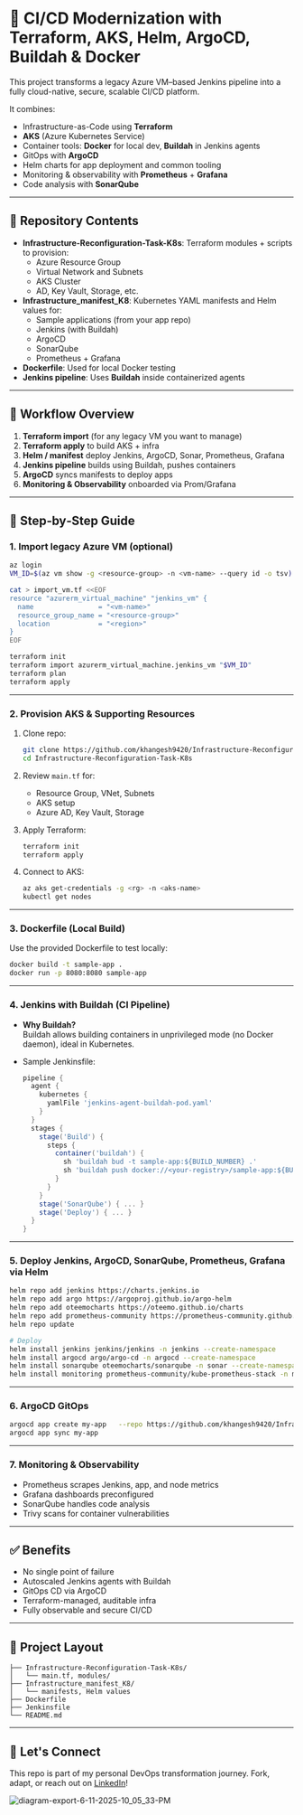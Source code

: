 
# 🚀 CI/CD Modernization with Terraform, AKS, Helm, ArgoCD, Buildah & Docker

This project transforms a legacy Azure VM–based Jenkins pipeline into a fully cloud-native, secure, scalable CI/CD platform.

It combines:
- Infrastructure-as-Code using **Terraform**
- **AKS** (Azure Kubernetes Service)
- Container tools: **Docker** for local dev, **Buildah** in Jenkins agents
- GitOps with **ArgoCD**
- Helm charts for app deployment and common tooling
- Monitoring & observability with **Prometheus** + **Grafana**
- Code analysis with **SonarQube**

---

## 🚧 Repository Contents

- **Infrastructure-Reconfiguration-Task-K8s**: Terraform modules + scripts to provision:
  - Azure Resource Group
  - Virtual Network and Subnets
  - AKS Cluster
  - AD, Key Vault, Storage, etc.
- **Infrastructure_manifest_K8**: Kubernetes YAML manifests and Helm values for:
  - Sample applications (from your app repo)
  - Jenkins (with Buildah)
  - ArgoCD
  - SonarQube
  - Prometheus + Grafana
- **Dockerfile**: Used for local Docker testing
- **Jenkins pipeline**: Uses **Buildah** inside containerized agents

---

## 🔁 Workflow Overview

1. **Terraform import** (for any legacy VM you want to manage)
2. **Terraform apply** to build AKS + infra
3. **Helm / manifest** deploy Jenkins, ArgoCD, Sonar, Prometheus, Grafana
4. **Jenkins pipeline** builds using Buildah, pushes containers
5. **ArgoCD** syncs manifests to deploy apps
6. **Monitoring & Observability** onboarded via Prom/Grafana

---

## 🧱 Step‑by‑Step Guide

### 1. Import legacy Azure VM (optional)

```bash
az login
VM_ID=$(az vm show -g <resource-group> -n <vm-name> --query id -o tsv)

cat > import_vm.tf <<EOF
resource "azurerm_virtual_machine" "jenkins_vm" {
  name                = "<vm-name>"
  resource_group_name = "<resource-group>"
  location            = "<region>"
}
EOF

terraform init
terraform import azurerm_virtual_machine.jenkins_vm "$VM_ID"
terraform plan
terraform apply
```

---

### 2. Provision AKS & Supporting Resources

1. Clone repo:
   ```bash
   git clone https://github.com/khangesh9420/Infrastructure-Reconfiguration-Task-K8s.git
   cd Infrastructure-Reconfiguration-Task-K8s
   ```

2. Review `main.tf` for:
   - Resource Group, VNet, Subnets
   - AKS setup
   - Azure AD, Key Vault, Storage

3. Apply Terraform:
   ```bash
   terraform init
   terraform apply
   ```

4. Connect to AKS:
   ```bash
   az aks get-credentials -g <rg> -n <aks-name>
   kubectl get nodes
   ```

---

### 3. Dockerfile (Local Build)

Use the provided Dockerfile to test locally:

```bash
docker build -t sample-app .
docker run -p 8080:8080 sample-app
```

---

### 4. Jenkins with Buildah (CI Pipeline)

- **Why Buildah?**  
  Buildah allows building containers in unprivileged mode (no Docker daemon), ideal in Kubernetes.

- Sample Jenkinsfile:
   ```groovy
   pipeline {
     agent {
       kubernetes {
         yamlFile 'jenkins-agent-buildah-pod.yaml'
       }
     }
     stages {
       stage('Build') {
         steps {
           container('buildah') {
             sh 'buildah bud -t sample-app:${BUILD_NUMBER} .'
             sh 'buildah push docker://<your-registry>/sample-app:${BUILD_NUMBER}'
           }
         }
       }
       stage('SonarQube') { ... }
       stage('Deploy') { ... }
     }
   }
   ```

---

### 5. Deploy Jenkins, ArgoCD, SonarQube, Prometheus, Grafana via Helm

```bash
helm repo add jenkins https://charts.jenkins.io
helm repo add argo https://argoproj.github.io/argo-helm
helm repo add oteemocharts https://oteemo.github.io/charts
helm repo add prometheus-community https://prometheus-community.github.io/helm-charts
helm repo update

# Deploy
helm install jenkins jenkins/jenkins -n jenkins --create-namespace
helm install argocd argo/argo-cd -n argocd --create-namespace
helm install sonarqube oteemocharts/sonarqube -n sonar --create-namespace
helm install monitoring prometheus-community/kube-prometheus-stack -n monitoring --create-namespace
```

---

### 6. ArgoCD GitOps

```bash
argocd app create my-app   --repo https://github.com/khangesh9420/Infrastructure_manifest_K8   --path ./app-deployments   --dest-server https://kubernetes.default.svc   --dest-namespace default
argocd app sync my-app
```

---

### 7. Monitoring & Observability

- Prometheus scrapes Jenkins, app, and node metrics
- Grafana dashboards preconfigured
- SonarQube handles code analysis
- Trivy scans for container vulnerabilities

---

## ✅ Benefits

- No single point of failure
- Autoscaled Jenkins agents with Buildah
- GitOps CD via ArgoCD
- Terraform-managed, auditable infra
- Fully observable and secure CI/CD

---

## 📂 Project Layout

```
├── Infrastructure-Reconfiguration-Task-K8s/
│   └── main.tf, modules/
├── Infrastructure_manifest_K8/
│   └── manifests, Helm values
├── Dockerfile
├── Jenkinsfile
└── README.md
```

---

## 🤝 Let's Connect

This repo is part of my personal DevOps transformation journey. Fork, adapt, or reach out on [LinkedIn](https://www.linkedin.com/in/khangesh9420/)!

![diagram-export-6-11-2025-10_05_33-PM](https://github.com/user-attachments/assets/7177e358-d945-4dc2-b8d1-819386568bfd)
